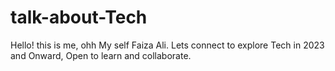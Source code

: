 # talk-about-Tech
Hello! this is me, ohh My self Faiza Ali.
Lets connect to explore Tech in 2023 and Onward, Open to learn and collaborate.
